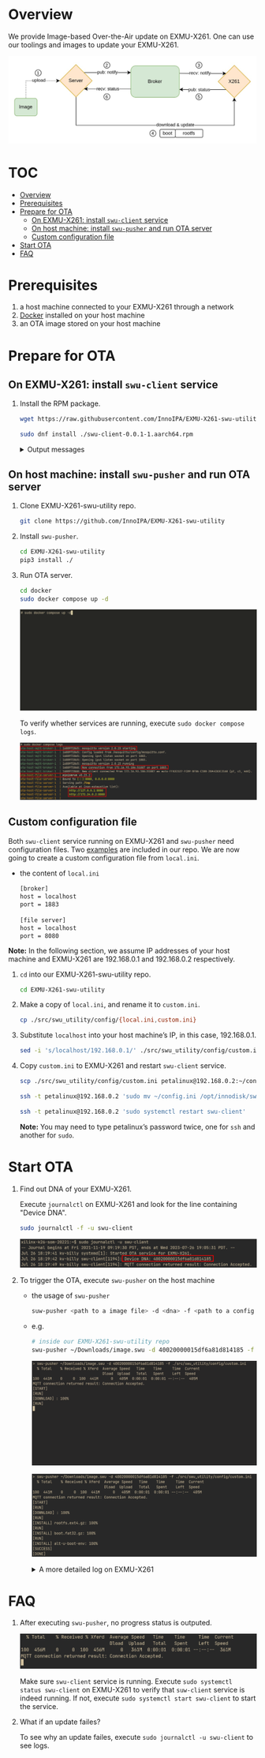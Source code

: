# Overview

We provide Image-based Over-the-Air update on EXMU-X261. One can use our toolings and images to update your EXMU-X261.

![OTA_architecture.jpg](./fig/OTA_architecture.jpg)

# TOC
- [Overview](#overview)
- [Prerequisites](#prerequisites)
- [Prepare for OTA](#prepare-for-ota)
    - [On EXMU-X261: install `swu-client` service](#on-exmu-x261-install-swu-client-service)
    - [On host machine: install `swu-pusher` and run OTA server](#on-host-machine-install-swu-pusher-and-run-ota-server)
    - [Custom configuration file](#custom-configuration-file)
- [Start OTA](#start-ota)
- [FAQ](#faq)

# Prerequisites

1. a host machine connected to your EXMU-X261 through a network
2. [Docker](https://docs.docker.com/engine/install/ubuntu/) installed on your host machine
3. an OTA image stored on your host machine 

# Prepare for OTA

## On EXMU-X261: install `swu-client` service

1. Install the RPM package.

    ```bash
    wget https://raw.githubusercontent.com/InnoIPA/EXMU-X261-swu-utility/main/rpm/release-0.0.1/swu-client-0.0.1-1.aarch64.rpm
    ```

    ```bash
    sudo dnf install ./swu-client-0.0.1-1.aarch64.rpm
    ```

    <details>
    <summary>Output messages</summary>

    ![OTA_dnf_log.gif](./fig/OTA_dnf_log.gif)

    </details>



## On host machine: install `swu-pusher` and run OTA server

1.  Clone EXMU-X261-swu-utility repo.

    ```bash
    git clone https://github.com/InnoIPA/EXMU-X261-swu-utility
    ```

2. Install `swu-pusher`.

    ```bash
    cd EXMU-X261-swu-utility
    pip3 install ./
    ```

3. Run OTA server.

    ```bash
    cd docker
    sudo docker compose up -d
    ```

    ![OTA_docker_up_logs.gif](./fig/OTA_docker_up_logs.gif)

    To verify whether services are running, execute `sudo docker compose logs`.

    ![OTA_docker_logs_logs.png](./fig/OTA_docker_logs_logs.png)


## Custom configuration file

Both `swu-client` service running on EXMU-X261 and `swu-pusher` need configuration files.
Two [examples](https://github.com/InnoIPA/EXMU-X261-swu-utility/tree/main/src/swu_utility/config) are included in our repo.
We are now going to create a custom configuration file from `local.ini`.

- the content of `local.ini`

    ```
    [broker]
    host = localhost
    port = 1883

    [file server]
    host = localhost
    port = 8080
    ```


**Note:** In the following section, we assume IP addresses of your host machine and EXMU-X261 are 192.168.0.1 and 192.168.0.2 respectively.

1. `cd` into our EXMU-X261-swu-utility repo.

    ```bash
    cd EXMU-X261-swu-utility
    ```

2. Make a copy of `local.ini`, and rename it to `custom.ini`. 

    ```bash
    cp ./src/swu_utility/config/{local.ini,custom.ini}

    ```

3. Substitute `localhost` into your host machine’s IP, in this case, 192.168.0.1.

    ```bash
    sed -i 's/localhost/192.168.0.1/' ./src/swu_utility/config/custom.ini
    ```

4. Copy `custom.ini` to EXMU-X261 and restart `swu-client` service.

    ```bash
    scp ./src/swu_utility/config/custom.ini petalinux@192.168.0.2:~/config.ini
    ```

    ```bash
    ssh -t petalinux@192.168.0.2 'sudo mv ~/config.ini /opt/innodisk/swu_utility'
    ```

    ```bash
    ssh -t petalinux@192.168.0.2 'sudo systemctl restart swu-client'
    ```

    **Note:** You may need to type petalinux’s password twice, one for `ssh` and another for `sudo`.


# Start OTA

1. Find out DNA of your EXMU-X261.

    Execute `journalctl` on EXMU-X261 and look for the line containing "Device DNA".

    ```bash
    sudo journalctl -f -u swu-client
    ```

    ![OTA_dna.png](./fig/OTA_dna.png)

2. To trigger the OTA, execute `swu-pusher` on the host machine 
    - the usage of `swu-pusher`

        ```bash
        suw-pusher <path to a image file> -d <dna> -f <path to a config file>
        ```

    - e.g.

        ```bash
        # inside our EXMU-X261-swu-utility repo
        swu-pusher ~/Downloads/image.swu -d 40020000015df6a81d814185 -f ./src/swu_utility/config/custom.ini
        ```

        ![OTA_running.gif](./fig/OTA_running.gif)

        ![OTA_success.png](./fig/OTA_success.png)

        <details>
        <summary>A more detailed log on EXMU-X261</summary>

        ![OTA_log.png](./fig/OTA_log.png)

        </details>



# FAQ

1. After executing `swu-pusher`, no progress status is outputed.

    ![OTA_faq1.png](./fig/OTA_faq1.png)

    Make sure `swu-client` service is running. Execute `sudo systemctl status swu-client` on EXMU-X261 to verify that `suw-client` service is indeed running. If not, execute `sudo systemctl start swu-client` to start the service. 

2. What if an update failes?

    To see why an update failes, execute `sudo journalctl -u swu-client` to see logs.
